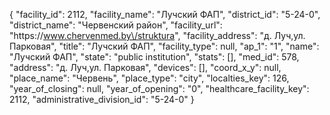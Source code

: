 {
    "facility_id": 2112,
    "facility_name": "Лучский ФАП",
    "district_id": "5-24-0",
    "district_name": "Червенский район",
    "facility_url": "https:\/\/www.chervenmed.by\/struktura",
    "facility_address": "д. Луч,ул. Парковая",
    "title": "Лучский ФАП",
    "facility_type": null,
    "ap_1": "1",
    "name": "Лучский ФАП",
    "state": "public institution",
    "stats": [],
    "med_id": 578,
    "address": "д. Луч,ул. Парковая",
    "devices": [],
    "coord_x_y": null,
    "place_name": "Червень",
    "place_type": "city",
    "localties_key": 126,
    "year_of_closing": null,
    "year_of_opening": "0",
    "healthcare_facility_key": 2112,
    "administrative_division_id": "5-24-0"
}